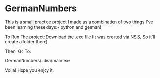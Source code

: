 # GermanNumbers
This is a small practice project I made as a combination of two things I've been learning these days:- python and german!


To Run The project:
Download the .exe file (It was created via NSIS, So it'll create a folder there)

Then, Go To:

GermanNumbers/.idea/main.exe

Voila! Hope you enjoy it.
